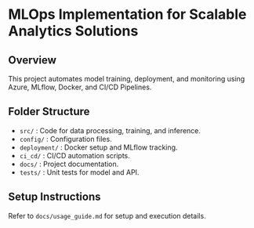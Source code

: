 # MLOps Implementation for Scalable Analytics Solutions

## Overview
This project automates model training, deployment, and monitoring using Azure, MLflow, Docker, and CI/CD Pipelines.

## Folder Structure
- `src/` : Code for data processing, training, and inference.
- `config/` : Configuration files.
- `deployment/` : Docker setup and MLflow tracking.
- `ci_cd/` : CI/CD automation scripts.
- `docs/` : Project documentation.
- `tests/` : Unit tests for model and API.

## Setup Instructions
Refer to `docs/usage_guide.md` for setup and execution details.
